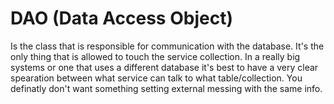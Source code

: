 # DAO (Data Access Object)
Is the class that is responsible for communication with the database. It's the only thing that is allowed to touch the service
collection. In a really big systems or one that uses a different database it's best to have a very clear spearation between
what service can talk to what table/collection. You definatly don't want something setting external messing with the same info.
